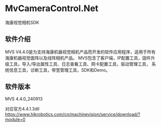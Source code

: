# MvCameraControl.Net
海康视觉相机SDK
## 软件介绍
MVS V4.4.0是为支持海康机器视觉相机产品而开发的软件应用程序，适用于所有海康机器视觉面阵以及线阵相机产品。 
MVS包含了客户端，IP配置工具，固件升级工具，导入/导出属性工具、日志查看工具、网卡配置工具，驱动管理工具，
系统信息工具，诊断工具，带宽管理工具，SDK和Demo。
## 软件版本
MVS 4.4.0_240913

对应官方4.4.1.3dll
https://www.hikrobotics.com/cn/machinevision/service/download/?module=0